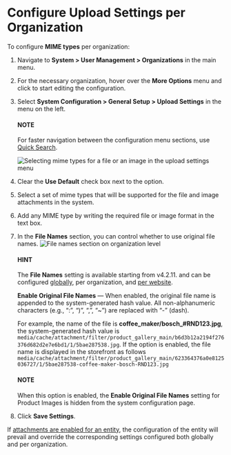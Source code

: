 <a id="configuration-guide-system-configuration-general-setup-sysconfig-upload-settings-organization"></a>

# Configure Upload Settings per Organization

To configure **MIME types** per organization:

1. Navigate to **System > User Management > Organizations** in the main menu.
2. For the necessary organization, hover over the <i class="fa fa-ellipsis-h fa-lg" aria-hidden="true"></i> **More Options** menu and click <i class="fas fa-cog" aria-hidden="true"></i> to start editing the configuration.
3. Select **System Configuration > General Setup > Upload Settings** in the menu on the left.

   #### NOTE
   For faster navigation between the configuration menu sections, use [Quick Search](../../../../configuration/quick-search.md#user-guide-system-configuration-quick-search).

   ![Selecting mime types for a file or an image in the upload settings menu](user/img/system/user_management/org_configuration/general/upload_settings_2.png)
4. Clear the **Use Default** check box next to the option.
5. Select a set of mime types that will be supported for the file and image attachments in the system.
6. Add any MIME type by writing the required file or image format in the text box.
7. In the **File Names** section, you can control whether to use original file names.
   ![File names section on organization level](user/img/system/user_management/org_configuration/general/upload_settings_3.png)

   #### HINT
   The **File Names** setting is available starting from v4.2.11. and can be configured [globally](../../../../configuration/system/general-setup/upload.md#admin-configuration-upload-settings), per organization, and [per website](../../../../websites/web-configuration/general-sys-config/general/website-upload-settings.md#upload-settings-website).

   **Enable Original File Names** — When enabled, the original file name is appended to the system-generated hash value. All non-alphanumeric characters (e.g., “:”, “)”, “,”, “~”) are replaced with “-” (dash).

   For example, the name of the file is **coffee_maker/bosch_#RND123.jpg**, the system-generated hash value is `media/cache/attachment/filter/product_gallery_main/b6d3b12a2194f276376d682d2e7e6bd1/1/5bae287538.jpg`. If the option is enabled, the file name is displayed in the storefront as follows `media/cache/attachment/filter/product_gallery_main/623364376a0e8125036727/1/5bae287538-coffee-maker-bosch-RND123.jpg`

   #### NOTE
   When this option is enabled, the **Enable Original File Names** setting for Product Images is hidden from the system configuration page.
8. Click **Save Settings**.

If [attachments are enabled for an entity](../../../../entities/create-entities.md#doc-entity-actions-create), the configuration of the entity will prevail and override the corresponding settings configured both globally and per organization.

<!-- fa-bars = fa-navicon -->
<!-- Ic Tiles is used as Set As Default in saved views, and as tiles in display layout options -->
<!-- IcPencil refers to Rename in Commerce and Inline Editing in CRM -->
<!-- Check mark in the square. -->
<!-- SortDesc is also used as drop-down arrow -->
